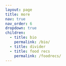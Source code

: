 ```yaml
---
layout: page
title: more
nav: true
nav_order: 6
dropdown: true
children:
  - title: bio
    permalink: /bio/
  - title: divider
  - title: food recs
    permalink: /foodrecs/
---
```

